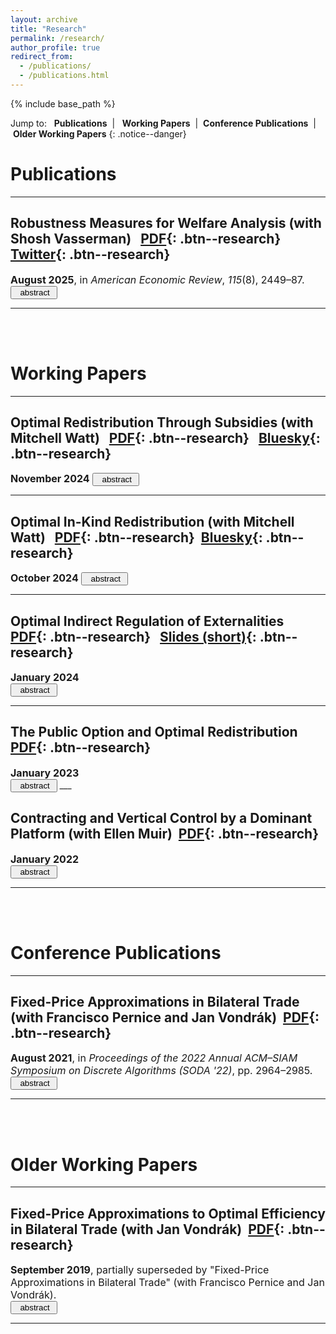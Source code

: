 ```yaml
---
layout: archive
title: "Research"
permalink: /research/
author_profile: true
redirect_from: 
  - /publications/
  - /publications.html
---
```


{% include base_path %}

Jump to: &nbsp; <a href="#publications" style="text-decoration:none"><b>Publications</b></a>&nbsp; \| &nbsp; <a href="#working-papers" style="text-decoration:none"><b>Working Papers</b></a>&nbsp; \| &nbsp;<a href="#conference-publications" style="text-decoration:none"><b>Conference Publications</b></a>&nbsp; \| &nbsp;<a href="#older-working-papers" style="text-decoration:none"><b>Older Working Papers</b></a>
{: .notice--danger}



# Publications
___

## <a href="https://doi.org/10.1257/aer.20220673" style="text-decoration:none">Robustness Measures for Welfare Analysis</a> (with <a href="https://shoshanavasserman.com/" style="text-decoration:none">Shosh Vasserman</a>) &nbsp; [PDF](/files/RMWA.pdf){: .btn--research} &nbsp; [Twitter](https://threadreaderapp.com/thread/1951060540421472709.html){: .btn--research}

<font size="3">
<b>August 2025</b>, in <em>American Economic Review</em>, <em>115</em>(8), 2449–87.<br>
</font>

<BUTTON ID="abstract_rmwa_show" CLASS="btn" ONCLICK="document.getElementById('abstract_rmwa_show').style.display='none'; document.getElementById('abstract_rmwa_hide').style.display='block'; document.getElementById('abstract_rmwa').style.display='block'">
<i class="fa fa-list-alt" aria-hidden="true"></i>&nbsp; abstract&nbsp;  <i class="fa fa-angle-double-down" aria-hidden="true"></i>
</BUTTON>
<BUTTON ID="abstract_rmwa_hide" CLASS="btn" STYLE="display:none" ONCLICK=" document.getElementById('abstract_rmwa_show').style.display='block'; document.getElementById('abstract_rmwa_hide').style.display='none'; document.getElementById('abstract_rmwa').style.display='none'">
<i class="fa fa-list-alt" aria-hidden="true"></i>&nbsp; abstract&nbsp;  <i class="fa fa fa-angle-double-up" aria-hidden="true"></i>
</BUTTON>

<DIV ID="abstract_rmwa" STYLE="display:none">
<font size="3">
Economists routinely make functional form assumptions on demand curves to derive welfare conclusions. How sensitive are these conclusions to such assumptions? In this paper, we develop robustness measures that quantify the extent to which the true demand curve must deviate from common functional form assumptions in order to overturn a welfare conclusion. We parametrize this variability in terms of the gradient and curvature of the demand curve. By leveraging tools from information design, we show that our measures are easy to compute. Our measures are also flexible and easy to use, as we illustrate through empirical applications.</font>
</DIV> 

___

<br><br>

# Working Papers

___

## <a href="/files/ORTS.pdf" style="text-decoration:none">Optimal Redistribution Through Subsidies</a> (with <a href="https://www.mitchellwatt.com/" style="text-decoration:none">Mitchell Watt</a>) &nbsp; [PDF](/files/ORTS.pdf){: .btn--research} &nbsp; [Bluesky](https://skyview.social/?url=https://bsky.app/profile/did:plc:qumez67qtaucaiqg2g72fylx/post/3lcgbmgodm22i&viewtype=unroll){: .btn--research} 

<font size="3">
<b>November 2024</b>
</font>

<BUTTON ID="abstract_orts_show" CLASS="btn" ONCLICK="document.getElementById('abstract_orts_show').style.display='none'; document.getElementById('abstract_orts_hide').style.display='block'; document.getElementById('abstract_orts').style.display='block'">
<i class="fa fa-list-alt" aria-hidden="true"></i>&nbsp; abstract&nbsp;  <i class="fa fa-angle-double-down" aria-hidden="true"></i>
</BUTTON>
<BUTTON ID="abstract_orts_hide" CLASS="btn" STYLE="display:none" ONCLICK=" document.getElementById('abstract_orts_show').style.display='block'; document.getElementById('abstract_orts_hide').style.display='none'; document.getElementById('abstract_orts').style.display='none'">
<i class="fa fa-list-alt" aria-hidden="true"></i>&nbsp; abstract&nbsp;  <i class="fa fa fa-angle-double-up" aria-hidden="true"></i>
</BUTTON>

<DIV ID="abstract_orts" STYLE="display:none">
<font size="3">
In this paper, we develop a model of redistribution where a social planner, seeking to maximize weighted total surplus, can subsidize consumers who participate in a private market. We identify when subsidies can strictly improve upon the laissez-faire outcome, which depends on the correlation between consumers’ demand and need. We characterize the optimal nonlinear subsidy by quantifying when—and for which units of the good—the social planner uses a full subsidy (i.e., free provision) rather than a partial subsidy or no subsidy. Our findings provide justifications for (i) free provision of a baseline quantity and (ii) subsidizing goods for which demand and need are positively correlated.</font>
</DIV> 

___

## <a href="https://arxiv.org/abs/2409.06112" style="text-decoration:none">Optimal In-Kind Redistribution</a> (with <a href="https://www.mitchellwatt.com/" style="text-decoration:none">Mitchell Watt</a>) &nbsp; [PDF](/files/OIKR.pdf){: .btn--research}&nbsp; [Bluesky](https://skyview.social/?url=https://bsky.app/profile/did:plc:qumez67qtaucaiqg2g72fylx/post/3lcgbmgodm22i&viewtype=unroll){: .btn--research}

<font size="3">
<b>October 2024</b>
</font>

<BUTTON ID="abstract_oikr_show" CLASS="btn" ONCLICK="document.getElementById('abstract_oikr_show').style.display='none'; document.getElementById('abstract_oikr_hide').style.display='block'; document.getElementById('abstract_oikr').style.display='block'">
<i class="fa fa-list-alt" aria-hidden="true"></i>&nbsp; abstract&nbsp;  <i class="fa fa-angle-double-down" aria-hidden="true"></i>
</BUTTON>
<BUTTON ID="abstract_oikr_hide" CLASS="btn" STYLE="display:none" ONCLICK=" document.getElementById('abstract_oikr_show').style.display='block'; document.getElementById('abstract_oikr_hide').style.display='none'; document.getElementById('abstract_oikr').style.display='none'">
<i class="fa fa-list-alt" aria-hidden="true"></i>&nbsp; abstract&nbsp;  <i class="fa fa fa-angle-double-up" aria-hidden="true"></i>
</BUTTON>

<DIV ID="abstract_oikr" STYLE="display:none">
<font size="3">
This paper develops a model of in-kind redistribution where consumers participate in either a private market or a government-designed program, but not both.  We characterize when a social planner, seeking to maximize weighted total surplus, can strictly improve upon the laissez-faire outcome.  We show that the optimal mechanism consists of three components: a public option, nonlinear subsidies, and laissez-faire consumption.  We quantify the resulting distortions and relate them to the correlation between consumer demand and welfare weights.  Our findings reveal that while private market access constrains the social planner's ability to redistribute, it also strengthens the rationale for non-market allocations.</font>
</DIV>

___

## <a href="https://papers.ssrn.com/sol3/papers.cfm?abstract_id=3586050" style="text-decoration:none">Optimal Indirect Regulation of Externalities</a>&nbsp; [PDF](/files/indirect.pdf){: .btn--research} &nbsp; [Slides (short)](/files/OIRE_talk_short.pdf){: .btn--research}

<font size="3">
<b>January 2024</b><br>
</font>

<BUTTON ID="abstract_oire_show" CLASS="btn" ONCLICK="document.getElementById('abstract_oire_show').style.display='none'; document.getElementById('abstract_oire_hide').style.display='block'; document.getElementById('abstract_oire').style.display='block'">
<i class="fa fa-list-alt" aria-hidden="true"></i>&nbsp; abstract&nbsp;  <i class="fa fa-angle-double-down" aria-hidden="true"></i>
</BUTTON>
<BUTTON ID="abstract_oire_hide" CLASS="btn" STYLE="display:none" ONCLICK=" document.getElementById('abstract_oire_show').style.display='block'; document.getElementById('abstract_oire_hide').style.display='none'; document.getElementById('abstract_oire').style.display='none'">
<i class="fa fa-list-alt" aria-hidden="true"></i>&nbsp; abstract&nbsp;  <i class="fa fa fa-angle-double-up" aria-hidden="true"></i>
</BUTTON>

<DIV ID="abstract_oire" STYLE="display:none">
<font size="3">
This paper studies the regulation of a good that generates different amounts of an externality on consumption.  Direct taxation of the externality is assumed to be infeasible; instead, the good itself is taxed to indirectly regulate the externality.  I show that the deadweight loss due to any nonlinear tax on the good is equal to the Bregman divergence between the allocation that the tax induces and the first-best allocation.  This yields a regression-based method to derive the deadweight loss-minimizing tax.  I use this method to show that quantity controls, such as bans and mandates, can be optimal.  I quantify the welfare gains of using a nonlinear tax over a linear tax.  Finally, I illustrate policy implications by applying my results to the taxation of vehicle miles traveled to regulate automobile externalities.</font>
</DIV> 

___

## <a href="/files/jmp.pdf" style="text-decoration:none">The Public Option and Optimal Redistribution</a>&nbsp; [PDF](/files/jmp.pdf){: .btn--research}

<font size="3">
<b>January 2023</b><br>
</font>

<BUTTON ID="abstract_poor_show" CLASS="btn" ONCLICK="document.getElementById('abstract_poor_show').style.display='none'; document.getElementById('abstract_poor_hide').style.display='block'; document.getElementById('abstract_poor').style.display='block'">
<i class="fa fa-list-alt" aria-hidden="true"></i>&nbsp; abstract&nbsp;  <i class="fa fa-angle-double-down" aria-hidden="true"></i>
</BUTTON>
<BUTTON ID="abstract_poor_hide" CLASS="btn" STYLE="display:none" ONCLICK=" document.getElementById('abstract_poor_show').style.display='block'; document.getElementById('abstract_poor_hide').style.display='none'; document.getElementById('abstract_poor').style.display='none'">
<i class="fa fa-list-alt" aria-hidden="true"></i>&nbsp; abstract&nbsp;  <i class="fa fa fa-angle-double-up" aria-hidden="true"></i>
</BUTTON>

<DIV ID="abstract_poor" STYLE="display:none">
<font size="3">
This paper examines how the equilibrium effects of a public option on the private market impact its optimal design. I develop a model in which a policymaker can choose the quality and allocation of the public option, which affect the prices of private goods (and vice versa) in equilibrium. I demonstrate how these equilibrium effects change both the optimal quality and optimal allocation: they create new incentives to distort quality in either direction depending on the policymaker's redistributive objective and provide a new justification for rationing the public option rather than using market-clearing prices. Finally, I show how my results can accommodate additional frictions in the private market and additional policy instruments.
</font>
</DIV> 
___

## <a href="/files/contracting.pdf" style="text-decoration:none">Contracting and Vertical Control by a Dominant Platform</a> (with <a href="https://ellenmuir.net/" style="text-decoration:none">Ellen Muir</a>)&nbsp; [PDF](/files/contracting.pdf){: .btn--research}

<font size="3">
<b>January 2022</b><br>
</font>

<BUTTON ID="abstract_cvcd_show" CLASS="btn" ONCLICK="document.getElementById('abstract_cvcd_show').style.display='none'; document.getElementById('abstract_cvcd_hide').style.display='block'; document.getElementById('abstract_cvcd').style.display='block'">
<i class="fa fa-list-alt" aria-hidden="true"></i>&nbsp; abstract&nbsp;  <i class="fa fa-angle-double-down" aria-hidden="true"></i>
</BUTTON>
<BUTTON ID="abstract_cvcd_hide" CLASS="btn" STYLE="display:none" ONCLICK=" document.getElementById('abstract_cvcd_show').style.display='block'; document.getElementById('abstract_cvcd_hide').style.display='none'; document.getElementById('abstract_cvcd').style.display='none'">
<i class="fa fa-list-alt" aria-hidden="true"></i>&nbsp; abstract&nbsp;  <i class="fa fa fa-angle-double-up" aria-hidden="true"></i>
</BUTTON>

<DIV ID="abstract_cvcd" STYLE="display:none">
<font size="3">
We study a platform that sells productive inputs (such as e-commerce and distribution services) to a fringe of producers in an upstream market, while also selling its own output in the corresponding downstream market. The platform faces a tradeoff: any output that it sells downstream increases competition with the fringe of producers and lowers the downstream price, which in turn reduces demand for the platform’s productive inputs and decreases upstream revenue. Adopting a mechanism design approach, we characterize the optimal menu of contracts the platform offers in the upstream market. These contracts involve price discrimination in the form of nonlinear pricing and quantity discounts. If the platform is a monopoly in the upstream market, then we show that the tradeoff always resolves in favor of consumers and at the expense of producers. However, if the platform faces competition in the upstream market, then it has an incentive to undermine this competition by engaging in activities, such as “killer” acquisitions and exclusive dealing, that harm both consumers and producers. 
</font>
</DIV> 

___

<br><br>

# Conference Publications
___

## <a href="https://arxiv.org/pdf/2107.14327.pdf" style="text-decoration:none">Fixed-Price Approximations in Bilateral Trade</a> (with Francisco Pernice and <a href="https://theory.stanford.edu/~jvondrak/" style="text-decoration:none">Jan Vondr&aacute;k</a>)&nbsp; [PDF](/files/bt.pdf){: .btn--research}

<font size="3">
<b>August 2021</b>, in <em>Proceedings of the 2022 Annual ACM–SIAM Symposium on Discrete Algorithms (SODA '22)</em>, pp. 2964–2985.<br>
</font>

<BUTTON ID="abstract_fpab_show" CLASS="btn" ONCLICK="document.getElementById('abstract_fpab_show').style.display='none'; document.getElementById('abstract_fpab_hide').style.display='block'; document.getElementById('abstract_fpab').style.display='block'">
<i class="fa fa-list-alt" aria-hidden="true"></i>&nbsp; abstract&nbsp;  <i class="fa fa-angle-double-down" aria-hidden="true"></i>
</BUTTON>
<BUTTON ID="abstract_fpab_hide" CLASS="btn" STYLE="display:none" ONCLICK=" document.getElementById('abstract_fpab_show').style.display='block'; document.getElementById('abstract_fpab_hide').style.display='none'; document.getElementById('abstract_fpab').style.display='none'">
<i class="fa fa-list-alt" aria-hidden="true"></i>&nbsp; abstract&nbsp;  <i class="fa fa fa-angle-double-up" aria-hidden="true"></i>
</BUTTON>

<DIV ID="abstract_fpab" STYLE="display:none">
<font size="3">
We consider the bilateral trade problem, in which two agents trade a single indivisible item. It is known that the only dominant-strategy truthful mechanism is the fixed-price mechanism: given commonly known distributions of the buyer's value $B$ and the seller's value $S$, a price $p$ is offered to both agents and trade occurs if $S \leq p \leq B$. The objective is to maximize either expected welfare, $\mathbb{E}\!\left[S + (B-S) \mathbf{1}_{S \leq p \leq B}\right]$, or expected gains from trade, $\mathbb{E}\!\left[(B-S) \mathbf{1}_{S \leq p \leq B}\right]$. <br><br>
We improve the approximation ratios for several welfare maximization variants of this problem. When the agents' distributions are identical, we show that the optimal approximation ratio for welfare is $(2+\sqrt{2})/4$. With just one prior sample from the common distribution, we show that a $3/4$-approximation to welfare is achievable. When agents' distributions are not required to be identical, we show that a previously best-known $(1-1/e)$-approximation can be strictly improved, but $1-1/e$ is optimal if only the seller's distribution is known. 
</font>
</DIV> 

___

<br><br>

# Older Working Papers
___

## <a href="https://papers.ssrn.com/sol3/papers.cfm?abstract_id=3460336" style="text-decoration:none">Fixed-Price Approximations to Optimal Efficiency in Bilateral Trade</a> (with <a href="https://theory.stanford.edu/~jvondrak/" style="text-decoration:none">Jan Vondr&aacute;k</a>)&nbsp; [PDF](/files/fp.pdf){: .btn--research}

<font size="3">
<b>September 2019</b>, partially superseded by "Fixed-Price Approximations in Bilateral Trade" (with Francisco Pernice and Jan Vondr&aacute;k).<br>
</font>

<BUTTON ID="abstract_fpao_show" CLASS="btn" ONCLICK="document.getElementById('abstract_fpao_show').style.display='none'; document.getElementById('abstract_fpao_hide').style.display='block'; document.getElementById('abstract_fpao').style.display='block'">
<i class="fa fa-list-alt" aria-hidden="true"></i>&nbsp; abstract&nbsp;  <i class="fa fa-angle-double-down" aria-hidden="true"></i>
</BUTTON>
<BUTTON ID="abstract_fpao_hide" CLASS="btn" STYLE="display:none" ONCLICK=" document.getElementById('abstract_fpao_show').style.display='block'; document.getElementById('abstract_fpao_hide').style.display='none'; document.getElementById('abstract_fpao').style.display='none'">
<i class="fa fa-list-alt" aria-hidden="true"></i>&nbsp; abstract&nbsp;  <i class="fa fa fa-angle-double-up" aria-hidden="true"></i>
</BUTTON>

<DIV ID="abstract_fpao" STYLE="display:none">
<font size="3">
This paper studies fixed-price mechanisms in bilateral trade with ex ante symmetric agents. We show that the optimal price is particularly simple: it is exactly equal to the mean of the agents’ distribution. The optimal price guarantees a worst-case performance of at least 1/2 of the first-best gains from trade, regardless of the agents’ distribution. We also show that the worst-case performance improves as the number of agents increases, and is robust to various extensions. Our results offer an explanation for the widespread use of fixed-price mechanisms for size discovery, such as in workup mechanisms and dark pools.
</font>
</DIV> 

___